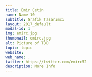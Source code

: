```yaml
---
title: Emir Çetin
name: Name-10
subtitle: Grafik Tasarımcı
layout: 2017_default
modal-id: 1
img: emirc.jpg
thumbnail: emirc.jpg
alt: Picture of TBD
topic: topıc
website:
web_name: . 
twitter: https://twitter.com/emirc52
description: More Info
---
```

